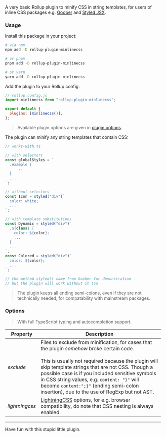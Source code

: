 A very basic Rollup plugin to minify CSS in string templates, for users of
inline CSS packages e.g. [Goober](https://github.com/cristianbote/goober) and
[Styled JSX](https://github.com/vercel/styled-jsx).

### Usage

Install this package in your project:

```bash
# via npm
npm add -D rollup-plugin-minlinecss

# or pnpm
pnpm add -D rollup-plugin-minlinecss

# or yarn
yarn add -D rollup-plugin-minlinecss
```

Add the plugin to your Rollup config:

```js
// rollup.config.js
import minlinecss from "rollup-plugin-minlinecss";

export default {
  plugins: [minlinecss()],
};
```

> Available plugin options are given in [plugin options](#options).

The plugin can minify any string templates that contain CSS:

```ts
// works-with.ts

// with selectors
const globalStyles = `
  .example {
      ...
  }
  ...
`;

// without selectors
const Icon = styled("div")`
  color: white;
  ...
`;

// with template substitutions
const Dynamic = styled("div")`
  .${class} {
    color: ${color};
    ...
  }
  ...
`;
const Colored = styled("div")`
  color: ${color};
  ...
`;

// the method styled() came from Goober for demonstration
// but the plugin will work without it too
```

> The plugin keeps all ending semi-colons, even if they are not technically
> needed, for compatability with mainstream packages.

### Options

> With full TypeScript typing and autocompletion support.

| Property       | Description                                                                                                                                                                                                                                                                                                                                                                                           |
| -------------- | ----------------------------------------------------------------------------------------------------------------------------------------------------------------------------------------------------------------------------------------------------------------------------------------------------------------------------------------------------------------------------------------------------- |
| _exclude_      | Files to exclude from minification, for cases that the plugin _somehow_ broke certain code.<br><br>This is usually not required because the plugin will skip template strings that are not CSS. Though a possible case is if you included sensitive symbols in CSS string values, e.g. `content: "}"` will become `content:";}"` (ending semi-colon insertion), due to the use of RegExp but not AST. |
| _lightningcss_ | [LightningCSS](https://github.com/parcel-bundler/lightningcss) options, for e.g. browser compatibility, do note that CSS nesting is always enabled.                                                                                                                                                                                                                                                   |

---

Have fun with this stupid little plugin.
